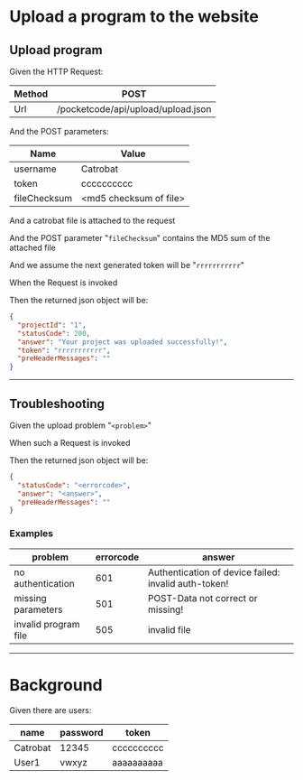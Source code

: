 # Upload a program to the website
> 

## Upload program
> 

Given the HTTP Request:

| Method | POST |
| --- | --- |
| Url | /pocketcode/api/upload/upload.json |
   
And the POST parameters:

| Name | Value |
| --- | --- |
| username | Catrobat |
| token | cccccccccc |
| fileChecksum | &lt;md5 checksum of file&gt; |
   
And a catrobat file is attached to the request
 
And the POST parameter "`fileChecksum`" contains the MD5 sum of the attached file
 
And we assume the next generated token will be "`rrrrrrrrrrr`"
 
When the Request is invoked
 
Then the returned json object will be:
```json
{
  "projectId": "1",
  "statusCode": 200,
  "answer": "Your project was uploaded successfully!",
  "token": "rrrrrrrrrrr",
  "preHeaderMessages": ""
}
```
 
 


---

## Troubleshooting
> 

Given the upload problem "`<problem>`"
 
When such a Request is invoked
 
Then the returned json object will be:
```json
{
  "statusCode": "<errorcode>",
  "answer": "<answer>",
  "preHeaderMessages": ""
}
```
 
 

### Examples

| problem | errorcode | answer |
| --- | --- | --- |
| no authentication | 601 | Authentication of device failed: invalid auth-token! |
| missing parameters | 501 | POST-Data not correct or missing! |
| invalid program file | 505 | invalid file |

---

  
# Background

Given there are users:

| name | password | token |
| --- | --- | --- |
| Catrobat | 12345 | cccccccccc |
| User1 | vwxyz | aaaaaaaaaa |
   
 